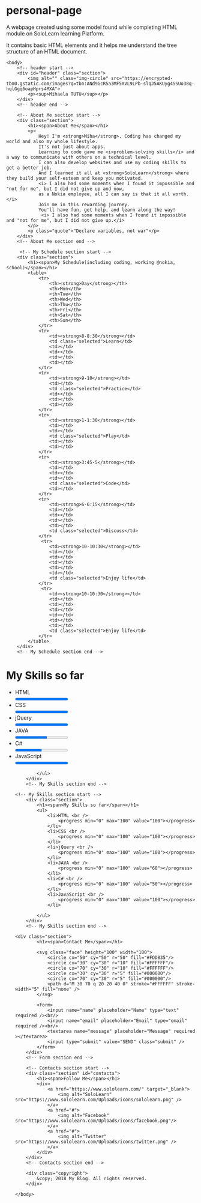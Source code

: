 # personal-page
A webpage created using some model found while completing HTML module on SoloLearn learning Platform.

It contains basic HTML elements and it helps me understand the tree structure of an HTML document. 

<!DOCTYPE html>
<html>
    <head>
        <title>Mitzi`s Blog</title>
    </head>
    
    <body>
        <!-- header start -->
        <div id="header" class="section">
            <img alt="" class="img-circle" src="https://encrypted-tbn0.gstatic.com/images?q=tbn:ANd9GcR5a3MF5XVL9LPb-slqJ5AKUyg4SSUo38q-hqlGgq6oapHprs4MXA">
            <p><sup>Mihaela TUTU</sup></p>
        </div>
        <!-- header end -->
        
        <!-- About Me section start -->
        <div class="section">
            <h1><span>About Me</span></h1>
            <p>
                Hey! I'm <strong>Miha</strong>. Coding has changed my world and also my whole lifestyle. 
				It's not just about apps.
				Learning to code gave me <i>problem-solving skills</i> and a way to communicate with others on a technical level. 
				I can also develop websites and use my coding skills to get a better job. 
				And I learned it all at <strong>SoloLearn</strong> where they build your self-esteem and keep you motivated. 
				<i> I also had some moments when I found it impossible and "not for me", but I did not give up and now,
				as a Nokia employee, all I can say is that it all worth.</i>
				Join me in this rewarding journey. 
				You'll have fun, get help, and learn along the way!
				 <i> I also had some moments when I found it impossible and "not for me", but I did not give up.</i>
            </p>
            <p class="quote">"Declare variables, not war"</p>
        </div>
        <!-- About Me section end -->
		
		 <!-- My Schedule section start -->
        <div class="section">
            <h1><span>My Schedule(including coding, working @nokia, school)</span></h1>
            <table>
                <tr>
                    <th><strong>Day</strong></th>
                    <th>Mon</th>
                    <th>Tue</th>
                    <th>Wed</th>
                    <th>Thu</th>
                    <th>Fri</th>
					<th>Sat</th>
					<th>Sun</th>
                </tr>
                <tr>
                    <td><strong>8-8:30</strong></td>
                    <td class="selected">Learn</td>
                    <td></td>
                    <td></td>
                    <td></td>
                    <td></td>
                </tr>
                <tr>
                    <td><strong>9-10</strong></td>
                    <td></td>
                    <td class="selected">Practice</td>
                    <td></td>
                    <td></td>
                    <td></td>
                </tr>
                <tr>
                    <td><strong>1-1:30</strong></td>
                    <td></td>
                    <td></td>
                    <td class="selected">Play</td>
                    <td></td>
                    <td></td>
                </tr>
                <tr>
                    <td><strong>3:45-5</strong></td>
                    <td></td>
                    <td></td>
                    <td></td>
                    <td class="selected">Code</td>
                    <td></td>
                </tr>
                <tr>
                    <td><strong>6-6:15</strong></td>
                    <td></td>
                    <td></td>
                    <td></td>
                    <td></td>
                    <td class="selected">Discuss</td>
                </tr>
				 <tr>
                    <td><strong>10-10:30</strong></td>
                    <td></td>
                    <td></td>
                    <td></td>
                    <td></td>
					<td></td>
                    <td class="selected">Enjoy life</td>
                </tr>
				 <tr>
                    <td><strong>10-10:30</strong></td>
                    <td></td>
                    <td></td>
                    <td></td>
                    <td></td>
					<td></td>
					<td></td>
                    <td class="selected">Enjoy life</td>
                </tr>
            </table>
        </div>
        <!-- My Schedule section end -->
<div class="section">
            <h1><span>My Skills so far</span></h1>
            <ul>
                <li>HTML <br />
                    <progress min="0" max="100" value="100"></progress>
                </li>
				<li>CSS <br />
					<progress min="0" max="100" value="100"></progress>
				</li>
				<li>jQuery <br />
					<progress min="0" max="100" value="100"></progress>
				</li>
				<li>JAVA <br />
					<progress min="0" max="100" value="60"></progress>
				</li>
				<li>C# <br />
					<progress min="0" max="100" value="50"></progress>
				</li>
                <li>JavaScript <br />
                    <progress min="0" max="100" value="100"></progress>
                </li>
                
            </ul>
        </div>
        <!-- My Skills section end -->
	
	<!-- My Skills section start -->
        <div class="section">
            <h1><span>My Skills so far</span></h1>
            <ul>
                <li>HTML <br />
                    <progress min="0" max="100" value="100"></progress>
                </li>
				<li>CSS <br />
					<progress min="0" max="100" value="100"></progress>
				</li>
				<li>jQuery <br />
					<progress min="0" max="100" value="100"></progress>
				</li>
				<li>JAVA <br />
					<progress min="0" max="100" value="60"></progress>
				</li>
				<li>C# <br />
					<progress min="0" max="100" value="50"></progress>
				</li>
                <li>JavaScript <br />
                    <progress min="0" max="100" value="100"></progress>
                </li>
                
            </ul>
        </div>
        <!-- My Skills section end -->
	
	<div class="section">
            <h1><span>Contact Me</span></h1>
            
            <svg class="face" height="100" width="100">
                <circle cx="50" cy="50" r="50" fill="#FDD835"/>
                <circle cx="30" cy="30" r="10" fill="#FFFFFF"/>
                <circle cx="70" cy="30" r="10" fill="#FFFFFF"/>
                <circle cx="30" cy="30" r="5" fill="#000000"/>
                <circle cx="70" cy="30" r="5" fill="#000000"/>
                <path d="M 30 70 q 20 20 40 0" stroke="#FFFFFF" stroke-width="5" fill="none" />
            </svg>
                 
            <form>
                <input name="name" placeholder="Name" type="text" required /><br/>
                <input name="email" placeholder="Email" type="email" required /><br/>
                <textarea name="message" placeholder="Message" required ></textarea>
                <input type="submit" value="SEND" class="submit" />
            </form>
        </div>
        <!-- Form section end -->
        
        <!-- Contacts section start -->
        <div class="section" id="contacts">
            <h1><span>Follow Me</span></h1>
            <div>
                <a href="https://www.sololearn.com/" target="_blank">
                    <img alt="SoloLearn" src="https://www.sololearn.com/Uploads/icons/sololearn.png" />
                </a>
                <a href="#">
                    <img alt="Facebook" src="https://www.sololearn.com/Uploads/icons/facebook.png"/>
                </a>
                <a href="#">
                    <img alt="Twitter" src="https://www.sololearn.com/Uploads/icons/twitter.png" />
                </a>
            </div>
        </div>
        <!-- Contacts section end -->
        
        <div class="copyright">
            &copy; 2018 My Blog. All rights reserved.
        </div>
	
	</body>
	
</html>
